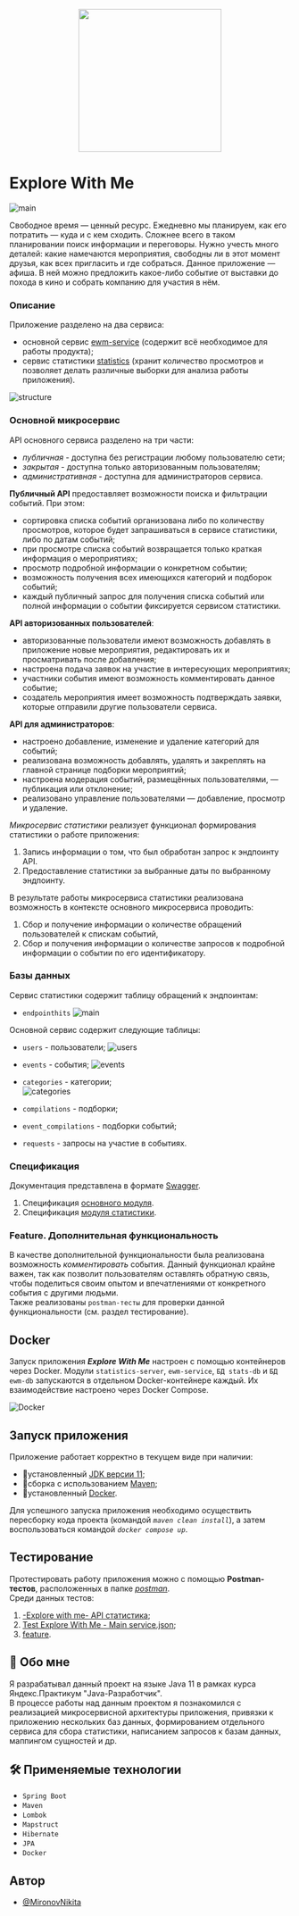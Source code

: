 

<p align="center">

  <img width="256" height="256" src="https://github.com/MironovNikita/java-explore-with-me/blob/main/res/logo.png">

</p>



# Explore With Me

![main](https://github.com/MironovNikita/java-explore-with-me/blob/main/res/main.png)

Свободное время — ценный ресурс. Ежедневно мы планируем, как его потратить — куда и с кем сходить. Сложнее всего в таком планировании поиск информации и переговоры. Нужно учесть много деталей: какие намечаются мероприятия, свободны ли в этот момент друзья, как всех пригласить и где собраться.
Данное приложение — афиша. В ней можно предложить какое-либо событие от выставки до похода в кино и собрать компанию для участия в нём.

### Описание
Приложение разделено на два сервиса:
- основной сервис [ewm-service](./ewm-service) (содержит всё необходимое для работы продукта);
- сервис статистики [statistics](./statistics) (хранит количество просмотров и позволяет делать различные выборки для анализа работы приложения).

![structure](https://github.com/MironovNikita/java-explore-with-me/blob/main/res/structure.png)

### Основной микросервис
API основного сервиса разделено на три части:
- _публичная_ - доступна без регистрации любому пользователю сети;
- _закрытая_ - доступна только авторизованным пользователям;
- _административная_ - доступна для администраторов сервиса.

**Публичный API** предоставляет возможности поиска и фильтрации событий. При этом:
- сортировка списка событий организована либо по количеству просмотров, которое будет запрашиваться в сервисе статистики, либо по датам событий;
- при просмотре списка событий возвращается только краткая информация о мероприятиях;
- просмотр подробной информации о конкретном событии;
- возможность получения всех имеющихся категорий и подборок событий;
- каждый публичный запрос для получения списка событий или полной информации о событии фиксируется сервисом статистики.

**API авторизованных пользователей**:
- авторизованные пользователи имеют возможность добавлять в приложение новые мероприятия, редактировать их и просматривать после добавления;
- настроена подача заявок на участие в интересующих мероприятиях;
- участники события имеют возможность комментировать данное событие;
- создатель мероприятия имеет возможность подтверждать заявки, которые отправили другие пользователи сервиса.

**API для администраторов**:
- настроено добавление, изменение и удаление категорий для событий;
- реализована возможность добавлять, удалять и закреплять на главной странице подборки мероприятий;
- настроена модерация событий, размещённых пользователями, — публикация или отклонение;
- реализовано управление пользователями — добавление, просмотр и удаление.

_Микросервис статистики_ реализует функционал формирования статистики о работе приложения:

1. Запись информации о том, что был обработан запрос к эндпоинту API.
2. Предоставление статистики за выбранные даты по выбранному эндпоинту.

В результате работы микросервиса статистики реализована возможность в контексте основного микросервиса проводить:

1. Сбор и получение информации о количестве обращений пользователей к спискам событий,
2. Сбор и получения информации о количестве запросов к подробной информации о событии по его идентификатору.

### Базы данных
Сервис статистики содержит таблицу обращений к эндпоинтам:
- `endpointhits`
![main](https://github.com/MironovNikita/java-explore-with-me/blob/main/res/scr1.png)

Основной сервис содержит следующие таблицы:
- `users` - пользователи;
![users](https://github.com/MironovNikita/java-explore-with-me/blob/main/res/scr2.png)

- `events` - события;
![events](https://github.com/MironovNikita/java-explore-with-me/blob/main/res/scr3.png)

- `categories` - категории;\
![categories](https://github.com/MironovNikita/java-explore-with-me/blob/main/res/scr4.png)

- `compilations` - подборки;
- `event_compilations` - подборки событий;
- `requests` - запросы на участие в событиях.

### Спецификация
Документация представлена в формате [Swagger](https://editor-next.swagger.io/). 
1. Спецификация [основного модуля](https://github.com/MironovNikita/java-explore-with-me/blob/main/ewm-main-service-spec.json).
2. Спецификация [модуля статистики](https://github.com/MironovNikita/java-explore-with-me/blob/main/ewm-stats-service-spec.json).

### Feature. Дополнительная функциональность
В качестве дополнительной функциональности была реализована возможность _комментировать_ события. Данный функционал крайне важен, так как позволит пользователям оставлять обратную связь, чтобы поделиться своим опытом и впечатлениями от конкретного события с другими людьми.\
Также реализованы `postman-тесты` для проверки данной функциональности (см. раздел тестирование).

## Docker
Запуск приложения ***Explore With Me*** настроен с помощью контейнеров через Docker. Модули `statistics-server`, `ewm-service`, `БД stats-db` и `БД ewm-db` запускаются в отдельном Docker-контейнере каждый. Их взаимодействие настроено через Docker Compose.

![Docker](https://github.com/MironovNikita/java-explore-with-me/blob/main/res/scr5.png)

## Запуск приложения
Приложение работает корректно в текущем виде при наличии:

- 🧩установленный [JDK версии 11](https://docs.aws.amazon.com/corretto/);
- 🧩сборка с использованием [Maven](https://maven.apache.org/);
- 🧩установленный [Docker](https://www.docker.com/products/docker-desktop/).

Для успешного запуска приложения необходимо осуществить пересборку кода проекта (командой _`maven clean install`_), а затем воспользоваться командой _`docker compose up`_.
## Тестирование

Протестировать работу приложения можно с помощью **Postman-тестов**, расположенных в папке [_postman_](https://github.com/MironovNikita/java-explore-with-me/blob/main/postman).\
Среди данных тестов:
1. [-Explore with me- API статистика](https://github.com/MironovNikita/java-explore-with-me/blob/main/postman/-Explore%20with%20me-%20API%20статистика.json);
2. [Test Explore With Me - Main service.json](https://github.com/MironovNikita/java-explore-with-me/blob/main/postman/Test%20Explore%20With%20Me%20-%20Main%20service.json);
3. [feature](https://github.com/MironovNikita/java-explore-with-me/blob/main/postman/feature.json).
## 🚀 Обо мне
Я разрабатывал данный проект на языке Java 11 в рамках курса Яндекс.Практикум "Java-Разработчик".\
В процессе работы над данным проектом я познакомился с реализацией микросервисной архитектуры приложения, привязки к приложению нескольких баз данных, формированием отдельного сервиса для сбора статистики, написанием запросов к базам данных, маппингом сущностей и др.


## 🛠 Применяемые технологии
- `Spring Boot`
- `Maven`
- `Lombok`
- `Mapstruct`
- `Hibernate`
- `JPA`
- `Docker`


## Автор

- [@MironovNikita](https://github.com/MironovNikita)


